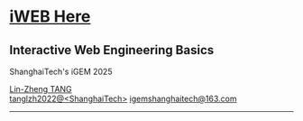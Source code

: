 # [iWEB Here](/)

## Interactive Web Engineering Basics

ShanghaiTech's iGEM 2025

[Lin-Zheng TANG](https://zivmax.top)  
[tanglzh2022@\<ShanghaiTech\>](mailto:tanglzh2022@shanghaitech.edu.cn)
[igemshanghaitech@163.com](mailto:igemshanghaitech@163.com)

---
